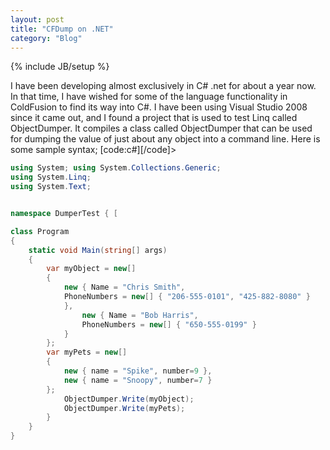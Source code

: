 ```yaml
---
layout: post
title: "CFDump on .NET"
category: "Blog"
---
```

{% include JB/setup %}

I have been developing almost exclusively in C# .net for about a year now. In that time, I have wished for some of the language functionality in ColdFusion to find its way into C#. I have been using Visual Studio 2008 since it came out, and I found a project that is used to test Linq called ObjectDumper. It compiles a class called ObjectDumper that can be used for dumping the value of just about any object into a command line. Here is some sample syntax; [code:c#][/code]>

```c#
using System; using System.Collections.Generic;  
using System.Linq;   
using System.Text; 


namespace DumperTest { [

class Program 
{ 
	static void Main(string[] args) 
	{ 
		var myObject = new[]  
		{ 
			new { Name = "Chris Smith", 
			PhoneNumbers = new[] { "206-555-0101", "425-882-8080" } 
			}, 
				new { Name = "Bob Harris", 
				PhoneNumbers = new[] { "650-555-0199" } 
			}	 
		}; 
		var myPets = new[] 
		{ 
			new { name = "Spike", number=9 }, 
			new { name = "Snoopy", number=7 } 
		}; 
			ObjectDumper.Write(myObject); 
			ObjectDumper.Write(myPets); 
		} 
	} 
} 
```